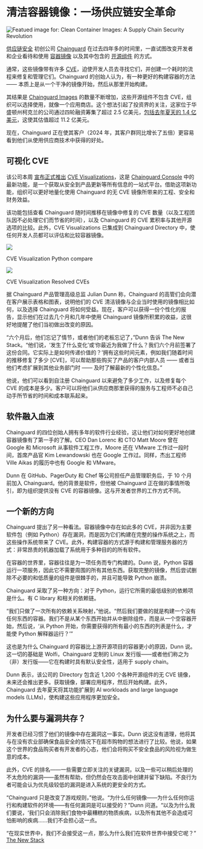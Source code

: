 # 清洁容器镜像：一场供应链安全革命

![Featued image for: Clean Container Images: A Supply Chain Security Revolution](https://cdn.thenewstack.io/media/2025/02/55eba463-cve-visualization-visual-1-1024x684.png)

[供应链安全](https://thenewstack.io/securing-the-software-supply-chain-a-2035-blueprint/) 初创公司 [Chainguard](https://www.chainguard.dev/?utm_content=inline+mention) 在过去四年多的时间里，一直试图改变开发者和企业看待和使用 [容器镜像](https://thenewstack.io/introduction-to-containers/) 以及其中包含的 [开源组件](https://thenewstack.io/open-source-in-2025-strap-in-disruption-straight-ahead/) 的方式。

通常，这些镜像带有许多 [CVE](https://www.cve.org/)，迫使开发人员去寻找它们，并创建一个耗时的流程来修复和管理它们。Chainguard 的创始人认为，有一种更好的构建容器的方法 —— 本质上是从一个干净的镜像开始，然后从那里开始构建。

其结果是 [Chainguard Images](https://thenewstack.io/chainguard-secure-software-supply-chain-images-arrive/) 的数量不断增加，这些开源组件不包含 CVE，组织可以选择使用，就像一个应用商店。这个想法引起了投资界的关注，这家位于华盛顿州柯克兰的公司通过四轮融资筹集了超过 2.5 亿美元，[包括去年夏天的 1.4 亿美元](https://www.prnewswire.com/news-releases/software-security-leader-chainguard-raises-140-million-in-series-c-funding-to-secure-the-next-frontier-of-ai-workloads-302206133.html)，这使其估值超过 11.2 亿美元。

现在，Chainguard 正在使其客户（2024 年，其客户群同比增长了五倍）更容易看到他们从使用供应商技术中获得的好处。

## 可视化 CVE

该公司本周 [宣布正式推出](https://www.chainguard.dev/unchained/chainguard-cve-visualizations-now-generally-available) [CVE Visualizations](https://edu.chainguard.dev/chainguard/chainguard-images/features/cve_visualizations/)，这是 [Chainguard Console](https://console.chainguard.dev/auth/login) 中的最新功能，是一个获取从安全到产品更新等所有信息的一站式平台。借助这项新功能，组织可以更好地量化使用 Chainguard 的无 CVE 镜像所带来的工程、安全和财务效益。

该功能包括查看 Chainguard 随时间推移在镜像中修复的 CVE 数量（以及工程团队因不必处理它们而节省的时间），以及 Chainguard 的 CVE 累积率与其他开源选项的比较。此外，CVE Visualizations 已集成到 Chainguard Directory 中，使任何开发人员都可以评估和比较容器镜像。

![](https://cdn.thenewstack.io/media/2025/02/6da53a25-cve-visualization-python-compare.png)

CVE Visualization Python compare

![](https://cdn.thenewstack.io/media/2025/02/97d26349-cve-visualization-resolved-cves.png)

CVE Visualization Resolved CVEs

据 Chainguard 产品管理高级总监 Julian Dunn 称，Chainguard 的高管们会向潜在客户展示表格和图表，说明他们的 CVE 清洁镜像与企业当时使用的镜像相比如何，以及选择 Chainguard 将如何受益。现在，客户可以获得一份个性化的报告，显示他们在过去几个月和几年中使用 Chainguard 镜像所积累的收益，这很好地提醒了他们当初做出改变的原因。

“六个月后，他们忘记了情节，或者他们的老板忘记了，”Dunn 告诉 The New Stack。“他们说，‘发生了什么变化’或‘你最近为我做了什么？我们六个月前签署了这份合同。它实际上是如何传递价值的？’拥有这些时间元素，例如我们随着时间的推移修复了多少 [CVE]，可以帮助那些购买了产品的客户内部人员 —— 或者当他们考虑扩展到其他业务部门时 —— 及时了解最新的个性化信息。”

他说，他们可以看到自注册 Chainguard 以来避免了多少工作，以及修复每个 CVE 的成本是多少。客户可以将他们从供应商那里获得的服务与工程师不必自己动手所节省的时间和成本联系起来。

## 软件融入血液
Chainguard 的四位创始人拥有多年的软件行业经验，这让他们对如何更好地创建容器镜像有了第一手的了解。CEO Dan Lorenc 和 CTO Matt Moore 曾在 Google 和 Microsoft 从事软件工程工作，Moore 还在 VMware 工作过一段时间，首席产品官 Kim Lewandowski 也在 Google 工作过。同样，杰出工程师 Ville Aikas 的履历中也有 Google 和 VMware。

Dunn 在 GitHub、PagerDuty 和 Chef 等公司担任产品管理职务后，于 10 个月前加入 Chainguard。他的背景是软件，但他被 Chainguard 正在做的事情所吸引，即为组织提供没有 CVE 的容器镜像。这与开发者世界的工作方式不同。

## 一个新的方向

Chainguard 提出了另一种看法。容器镜像中存在如此多的 CVE，并非因为主要软件包（例如 Python）存在漏洞，而是因为它们构建在完整的操作系统之上，而这些操作系统带来了 CVE。此外，构建容器的方式源于构建和管理服务器的方式：非常昂贵的机器加载了系统用于多种目的的所有软件。

在容器的世界里，容器往往是为一项任务而专门构建的。Dunn 说，Python 容器运行一项服务，因此它不需要周围的所有其他东西。获取完整的镜像，然后尝试删除不必要的和低质量的组件是很棘手的，并且可能导致 Python 崩溃。

Chainguard 采取了另一种方向：对于 Python，运行它所需的最低级别的依赖项是什么。有 C library 和相关的依赖链。

“我们只做了一次所有的依赖关系映射，”他说。“然后我们要做的就是构建一个没有任何东西的容器。我们不是从某个东西开始并从中删除组件，而是从一个空容器开始，然后说，‘从 Python 开始，你需要获得的所有最小的东西的列表是什么，才能使 Python 解释器运行？’”

这也是为什么 Chainguard 的容器比上游开源项目的容器更小的原因，Dunn 说。这一切的基础是 Wolfi，Chainguard 定制的 Linux 发行版——或者他们称之为（非）发行版——它在构建时具有默认安全性，适用于 supply chain。

Dunn 表示，该公司的 Directory 包含近 1,200 个各种开源组件的无 CVE 镜像，未来还会推出更多。获取镜像，部署应用程序，然后开始构建。此外，Chainguard 去年夏天将其功能扩展到 AI workloads and large language models (LLMs)，使构建这些应用程序更加安全。

## 为什么要与漏洞共存？

开发者已经习惯了他们的镜像中存在漏洞这一事实。Dunn 说这没有道理，他将其与在没有农业部确保食品安全的情况下在超市购物的想法进行了比较。他说，如果这个世界的食品购买者有开发者的心态，他们会将购买不安全食品的风险视为做生意的成本。

此外，CVE 的排名——一些需要立即关注的关键漏洞，以及一些可以稍后处理的不太危险的漏洞——虽然有帮助，但仍然会在攻击面中创建并留下缺陷。不良行为者可能会认为优先级较低的漏洞是进入系统的更安全的方式。

“Chainguard 只是改变了游戏规则，”他说。“为什么任何镜像——为什么任何你运行和构建软件的环境——有任何漏洞是可以接受的？”Dunn 问道。“以及为什么我们要说，‘我们只会消除我们食物中最糟糕的物质疾病，以及所有其他不会造成可怕影响的疾病……我们不会担心这一点。

“在现实世界中，我们不会接受这一点，那么为什么我们在软件世界中接受它呢？”
[The New Stack](https://youtube.com/thenewstack?sub_confirmation=1)